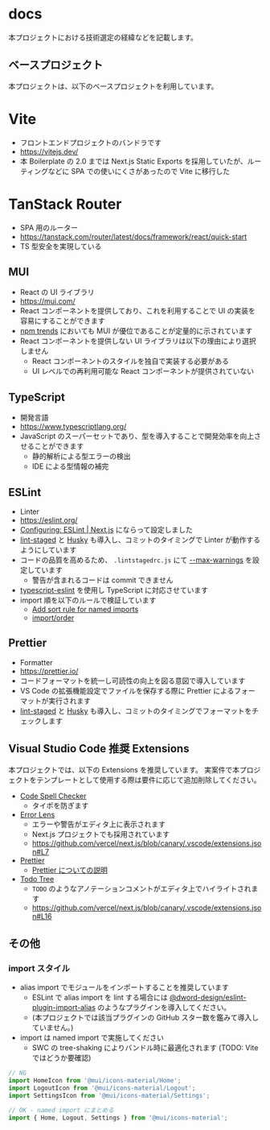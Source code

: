 # docs

本プロジェクトにおける技術選定の経緯などを記載します。

## ベースプロジェクト

本プロジェクトは、以下のベースプロジェクトを利用しています。

# Vite

- フロントエンドプロジェクトのバンドラです
- https://vitejs.dev/
- 本 Boilerplate の 2.0 までは Next.js Static Exports を採用していたが、ルーティングなどに SPA での使いにくさがあったので Vite に移行した

# TanStack Router

- SPA 用のルーター
- https://tanstack.com/router/latest/docs/framework/react/quick-start
- TS 型安全を実現している

## MUI

- React の UI ライブラリ
- https://mui.com/
- React コンポーネントを提供しており、これを利用することで UI の実装を容易にすることができます
- [npm trends](https://npmtrends.com/@cloudscape-design/components-vs-@mui/material-vs-@nextui-org/react-vs-react-bootstrap) においても MUI が優位であることが定量的に示されています
- React コンポーネントを提供しない UI ライブラリは以下の理由により選択しません
  - React コンポーネントのスタイルを独自で実装する必要がある
  - UI レベルでの再利用可能な React コンポーネントが提供されていない

<!-- TODO: shadcn -->

## TypeScript

- 開発言語
- https://www.typescriptlang.org/
- JavaScript のスーパーセットであり、型を導入することで開発効率を向上させることができます
  - 静的解析による型エラーの検出
  - IDE による型情報の補完

## ESLint

- Linter
- https://eslint.org/
- [Configuring: ESLint | Next.js](https://nextjs.org/docs/app/building-your-application/configuring/eslint) にならって設定しました
- [lint-staged](https://github.com/okonet/lint-staged) と [Husky](https://github.com/typicode/husky) も導入し、コミットのタイミングで Linter が動作するようにしています
- コードの品質を高めるため、 `.lintstagedrc.js` にて [--max-warnings](https://eslint.org/docs/latest/use/command-line-interface#--max-warnings) を設定しています
  - 警告が含まれるコードは commit できません
- [typescript-eslint](https://typescript-eslint.io/) を使用し TypeScript に対応させています
- import 順を以下のルールで検証しています
  - [Add sort rule for named imports](https://github.com/import-js/eslint-plugin-import/issues/1732#issuecomment-616246894)
  - [import/order](https://github.com/import-js/eslint-plugin-import/blob/main/docs/rules/order.md)

## Prettier

- Formatter
- https://prettier.io/
- コードフォーマットを統一し可読性の向上を図る意図で導入しています
- VS Code の拡張機能設定でファイルを保存する際に Prettier によるフォーマットが実行されます
- [lint-staged](https://github.com/okonet/lint-staged) と [Husky](https://github.com/typicode/husky) も導入し、コミットのタイミングでフォーマットをチェックします

## Visual Studio Code 推奨 Extensions

本プロジェクトでは、以下の Extensions を推奨しています。
実案件で本プロジェクトをテンプレートとして使用する際は要件に応じて追加削除してください。

- [Code Spell Checker](https://marketplace.visualstudio.com/items?itemName=streetsidesoftware.code-spell-checker)
  - タイポを防ぎます
- [Error Lens](https://marketplace.visualstudio.com/items?itemName=usernamehw.errorlens)
  - エラーや警告がエディタ上に表示されます
  - Next.js プロジェクトでも採用されています
  - https://github.com/vercel/next.js/blob/canary/.vscode/extensions.json#L7
- [Prettier](https://marketplace.visualstudio.com/items?itemName=esbenp.prettier-vscode)
  - [Prettier についての説明](#prettier)
- [Todo Tree](https://marketplace.visualstudio.com/items?itemName=Gruntfuggly.todo-tree)
  - `TODO` のようなアノテーションコメントがエディタ上でハイライトされます
  - https://github.com/vercel/next.js/blob/canary/.vscode/extensions.json#L16

## その他

### import スタイル

- alias import でモジュールをインポートすることを推奨しています
  - ESLint で alias import を lint する場合には [@dword-design/eslint-plugin-import-alias](https://github.com/dword-design/eslint-plugin-import-alias) のようなプラグインを導入してください。
  - (本プロジェクトでは該当プラグインの GitHub スター数を鑑みて導入していません。)
- import は named import で実施してください
  - SWC の tree-shaking によりバンドル時に最適化されます (TODO: Vite ではどうか要確認)

```typescript
// NG
import HomeIcon from '@mui/icons-material/Home';
import LogoutIcon from '@mui/icons-material/Logout';
import SettingsIcon from '@mui/icons-material/Settings';

// OK - named import にまとめる
import { Home, Logout, Settings } from '@mui/icons-material';
```
